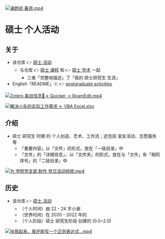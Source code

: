 [![课题组 春游.mp4](https://gitee.com/ChenZhu-Xie/postgraduate_activities/raw/master/img/课题组_春游.png)](https://www.youtube.com/watch?v=Hhg5m2Y7ZyM "课题组 春游.mp4")

# 硕士 个人活动

## 关于
* 该仓库 👉 [硕士 活动](https://gitee.com/ChenZhu-Xie/postgraduate_activities)
    * 与仓库 👉 [硕士 课程](https://gitee.com/ChenZhu-Xie/postgraduate_courses) 和 👉 [硕士 学术](https://gitee.com/ChenZhu-Xie/postgraduate_academia) 一起
        * 三者「完整地描述」了「我的 硕士研究生 生涯」
* English「README」ⓔ 👉 [postgraduate activities](https://github.com/ChenZhu-Xie/postgraduate_activities)

<!-- [![The Calling「She & Me」](https://raw.githubusercontent.com/ChenZhu-Xie/undergraduate_activities/master/img/投影仪的妙用.png)](https://youtu.be/utkSjlCVySE "「The Calling」She_&_Me") -->
[![Zotero 条目信息📄→ Quicker → RoamEdit.mp4](https://gitee.com/ChenZhu-Xie/postgraduate_activities/raw/master/img/zotero_条目信息_到_RE_x264.png)](https://www.bilibili.com/video/BV13C411b74F "Zotero 条目信息📄→ Quicker → RoamEdit.mp4")

[![解决小车的实际工作需求 ← VBA Excel.xlsx](https://gitee.com/ChenZhu-Xie/postgraduate_activities/raw/master/img/JB车的JB表.png)](https://gitee.com/ChenZhu-Xie/postgraduate_activities/blob/master/2__1.2__Creation_for_Others/1__2.1__Solving_Job_Problems_for_Her_%E2%86%90_VBA_Excel__1.0_year/1__2.1__JB%E8%BD%A6%E7%9A%84JB%E8%A1%A8_%E2%86%90_VBA_Excel__1.0_year_-_2021.7.6.xlsm "解决小车的实际工作需求 ← VBA Excel.xlsx")

## 介绍
* 硕士 研究生 时期 的 个人创造、艺术、工作流；还包括 室友活动、志愿服务 等
    * 「重要内容」以「文件」的形式，放在「一级目录」中
    * 「文件」的「详细信息」，以「文件夹」的形式，放在与「文件」有「相同序号」的「二级目录」中

<!-- ![fig](https://raw.githubusercontent.com/ChenZhu-Xie/undergraduate_activities/master/img/ETP_&_NEU.png "3D logo: ETP & NEU") -->
<!-- ![fig](https://gitee.com/ChenZhu-Xie/undergraduate_activities/raw/master/img/ETP_&_NEU.png "3D logo: ETP & NEU") -->
[![为 学院党支部 制作 党日活动视频.mp4](https://gitee.com/ChenZhu-Xie/postgraduate_activities/raw/master/img/Video_Cover.png)](https://www.bilibili.com/video/BV1A54y1r7bQ "为 学院党支部 制作 党日活动视频.mp4")

<!-- ## 实施
1. 演讲 ppt 含视频
    * 要播放视频，需要进入「Presentations」目录下的「子目录」中查看 ppt
2. 学业水平 含「随时间演化」的切片/断面
    * 需要进入「Total_Grades」文件夹的「子文件夹」中查看 相关文件 -->

## 历史
* 该仓库 👉 [硕士 活动](https://gitee.com/ChenZhu-Xie/postgraduate_activities)
    * （个人时间）由 22 - 24 岁小谢
    * （世界时间）在 2020 - 2022 年的
    * （个人阶段）硕士 研究生阶段 创建的 (0.0~2.0)

[![扶我起来，我还能写一个正则表达式...mp4](https://gitee.com/ChenZhu-Xie/postgraduate_activities/raw/master/img/扶我起来，我还能写一个正则表达式...png)](https://www.bilibili.com/video/BV1Fx4y1v7s5 "扶我起来，我还能写一个正则表达式...mp4")

<!-- ## 软件架构
软件架构说明


## 安装教程

1.  xxxx
2.  xxxx
3.  xxxx

## 使用说明

1.  xxxx
2.  xxxx
3.  xxxx

## 参与贡献

1.  Fork 本仓库
2.  新建 Feat_xxx 分支
3.  提交代码
4.  新建 Pull Request


## 特技

1.  使用 Readme\_XXX.md 来支持不同的语言，例如 Readme\_en.md, Readme\_zh.md
2.  Gitee 官方博客 [blog.gitee.com](https://blog.gitee.com)
3.  你可以 [https://gitee.com/explore](https://gitee.com/explore) 这个地址来了解 Gitee 上的优秀开源项目
4.  [GVP](https://gitee.com/gvp) 全称是 Gitee 最有价值开源项目，是综合评定出的优秀开源项目
5.  Gitee 官方提供的使用手册 [https://gitee.com/help](https://gitee.com/help)
6.  Gitee 封面人物是一档用来展示 Gitee 会员风采的栏目 [https://gitee.com/gitee-stars/](https://gitee.com/gitee-stars/) -->
